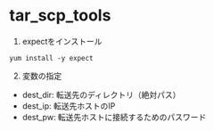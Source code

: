 # tar_scp_tools

1. expectをインストール

```
yum install -y expect
```

2. 変数の指定
* dest_dir: 転送先のディレクトリ（絶対パス）
* dest_ip:  転送先ホストのIP
* dest_pw:  転送先ホストに接続するためのパスワード